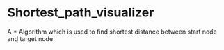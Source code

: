 # Shortest_path_visualizer
A * Algorithm which is used to find shortest distance between  start node and target node 
